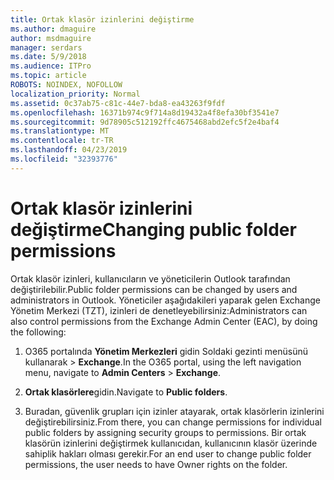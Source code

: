 ```yaml
---
title: Ortak klasör izinlerini değiştirme
ms.author: dmaguire
author: msdmaguire
manager: serdars
ms.date: 5/9/2018
ms.audience: ITPro
ms.topic: article
ROBOTS: NOINDEX, NOFOLLOW
localization_priority: Normal
ms.assetid: 0c37ab75-c81c-44e7-bda8-ea43263f9fdf
ms.openlocfilehash: 16371b974c9f714a8d19432a4f8efa30bf3541e7
ms.sourcegitcommit: 9d78905c512192ffc4675468abd2efc5f2e4baf4
ms.translationtype: MT
ms.contentlocale: tr-TR
ms.lasthandoff: 04/23/2019
ms.locfileid: "32393776"
---
```

# <a name="changing-public-folder-permissions"></a><span data-ttu-id="7d783-102">Ortak klasör izinlerini değiştirme</span><span class="sxs-lookup"><span data-stu-id="7d783-102">Changing public folder permissions</span></span>

<span data-ttu-id="7d783-103">Ortak klasör izinleri, kullanıcıların ve yöneticilerin Outlook tarafından değiştirilebilir.</span><span class="sxs-lookup"><span data-stu-id="7d783-103">Public folder permissions can be changed by users and administrators in Outlook.</span></span> <span data-ttu-id="7d783-104">Yöneticiler aşağıdakileri yaparak gelen Exchange Yönetim Merkezi (TZT), izinleri de denetleyebilirsiniz:</span><span class="sxs-lookup"><span data-stu-id="7d783-104">Administrators can also control permissions from the Exchange Admin Center (EAC), by doing the following:</span></span>
  
1. <span data-ttu-id="7d783-105">O365 portalında **Yönetim Merkezleri** gidin Soldaki gezinti menüsünü kullanarak \> **Exchange**.</span><span class="sxs-lookup"><span data-stu-id="7d783-105">In the O365 portal, using the left navigation menu, navigate to **Admin Centers** \> **Exchange**.</span></span>
    
2. <span data-ttu-id="7d783-106">**Ortak klasörlere**gidin.</span><span class="sxs-lookup"><span data-stu-id="7d783-106">Navigate to **Public folders**.</span></span>
    
3. <span data-ttu-id="7d783-107">Buradan, güvenlik grupları için izinler atayarak, ortak klasörlerin izinlerini değiştirebilirsiniz.</span><span class="sxs-lookup"><span data-stu-id="7d783-107">From there, you can change permissions for individual public folders by assigning security groups to permissions.</span></span> <span data-ttu-id="7d783-108">Bir ortak klasörün izinlerini değiştirmek kullanıcıdan, kullanıcının klasör üzerinde sahiplik hakları olması gerekir.</span><span class="sxs-lookup"><span data-stu-id="7d783-108">For an end user to change public folder permissions, the user needs to have Owner rights on the folder.</span></span>
    


